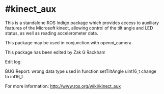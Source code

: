 #kinect_aux
==========

This is a standalone ROS Indigo package which provides access to auxiliary features of the Microsoft kinect, allowing control of the tilt angle and LED status, as well as reading accelerometer data.

This package may be used in conjunction with openni_camera.

This package has been edited by Zak G Rackham

Edit log:

BUG Report: wrong data type used in function setTiltAngle uint16_t change to int16_t

For more information: http://www.ros.org/wiki/kinect_aux
